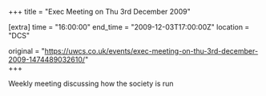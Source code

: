 +++
title = "Exec Meeting on Thu 3rd December 2009"

[extra]
time = "16:00:00"
end_time = "2009-12-03T17:00:00Z"
location = "DCS"

original = "https://uwcs.co.uk/events/exec-meeting-on-thu-3rd-december-2009-1474489032610/"    
+++

Weekly meeting discussing how the society is run

